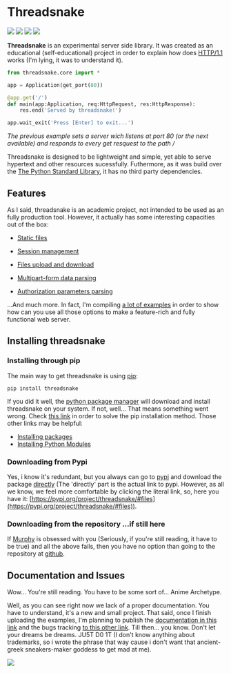 # Threadsnake

[![](https://img.shields.io/badge/Version-0.0.22-yellow.svg)](https://pypi.org/project/threadsnake/#history) 
[![](https://img.shields.io/badge/Repo-Pypi-blue.svg)](https://pypi.org/project/threadsnake/#history) 
[![](https://img.shields.io/badge/Repo-Github-purple.svg)](https://github.com/LostSavannah/threadsnake.git) 
![](https://img.shields.io/badge/Python_3.6-red.svg)

**Threadsnake** is an experimental server side library. It was created as an educational (self-educational) project in order to explain how does [HTTP/1.1](https://developer.mozilla.org/es/docs/Web/HTTP/Basics_of_HTTP/Evolution_of_HTTP) works (I'm lying, it was to understand it).

```python
from threadsnake.core import *

app = Application(get_port(80))

@app.get('/')
def main(app:Application, req:HttpRequest, res:HttpResponse):
    res.end('Served by threadsnake!')

app.wait_exit('Press [Enter] to exit...')
```
_The previous example sets a server wich listens at port 80 (or the next available) and responds to every get resquest to the path /_

Threadsnake is designed to be lightweight and simple, yet able to serve hypertext and other resources sucessfully. Futhermore, as it was build over the [The Python Standard Library](https://docs.python.org/3/library/), it has no third party dependencies.

## Features

As I said, threadsnake is an academic project, not intended to be used as an fully production tool. However, it actually has some interesting capacities out of the box:

* [Static files](https://dev.moradev.dev/threadsnake/examples/static_files)

* [Session management](https://dev.moradev.dev/threadsnake/examples/session_management)

* [Files upload and download](https://dev.moradev.dev/threadsnake/examples/files)

* [Multipart-form data parsing](https://dev.moradev.dev/threadsnake/examples/body_parsing)

* [Authorization parameters parsing](https://dev.moradev.dev/threadsnake/examples/authorization)

...And much more. In fact, I'm compiling [a lot of examples](https://dev.moradev.dev/threadsnake/examples/) in order to show how can you use all those options to make a feature-rich and fully functional web server.

## Installing threadsnake

### Installing through pip

The main way to get threadsnake is using [pip](https://pypi.org/project/pip/):

    pip install threadsnake

If you did it well, the [python package manager](https://pypi.org/project/pip/) will download and install threadsnake on your system. If not, well... That means something went wrong. Check [this link](https://dev.moradev.dev/threadsnake/installing_troubleshoot/pip) in order to solve the pip installation method. Those other links may be helpful:

* [Installing packages](https://packaging.python.org/en/latest/tutorials/installing-packages/)
* [Installing Python Modules](https://docs.python.org/3/installing/index.html)

### Downloading from Pypi

Yes, i know it's redundant, but you always can go to [pypi](https://pypi.org/) and download the package [directly](https://pypi.org/project/threadsnake/#files) (The 'directly' part is the actual link to pypi. However, as all we know, we feel more comfortable by clicking the literal link, so, here you have it: [https://pypi.org/project/threadsnake/#files](https://pypi.org/project/threadsnake/#files)).

### Downloading from the repository ...if still here

If [Murphy](https://en.wikipedia.org/wiki/Murphy%27s_law) is obsessed with you (Seriously, if you're still reading, it have to be true) and all the above fails, then you have no option than going to the repository at [github](https://github.com/codeRookieErick/thread-snake).

## Documentation and Issues 

Wow... You're still reading. You have to be some sort of... Anime Archetype. 

Well, as you can see right now we lack of a proper documentation. You have to understand, it's a new and small project. That said, once I finish uploading the examples, I'm planning to publish the [documentation in this link](https://dev.moradev.dev/threadsnake/documentation/) and the bugs tracking [to this other link](https://dev.moradev.dev/threadsnake/issues/). Till then... you know. Don't let your dreams be dreams. JU5T D0 1T (I don't know anything about trademarks, so i wrote the phrase that way cause i don't want that ancient-greek sneakers-maker goddess to get mad at me).

[![](https://dev.moradev.dev/nano-badges/nano-badge/0.0.22_[beta]/version/mustard/gray/candara)](https://pypi.org/project/threadsnake/#history)